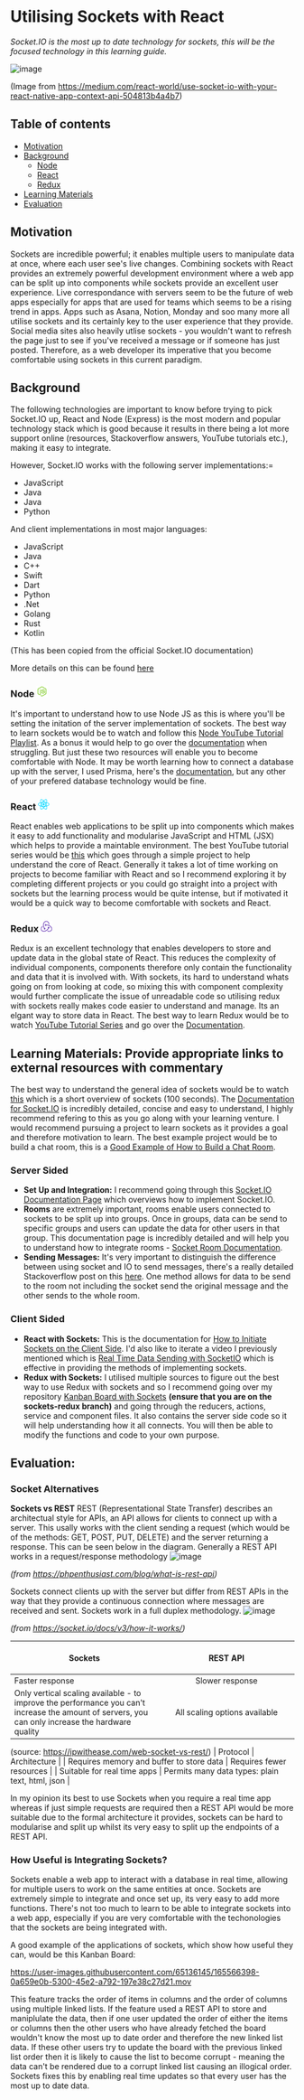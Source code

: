 # Utilising Sockets with React
*Socket.IO is the most up to date technology for sockets, this will be the focused technology in this learning guide.*

![image](https://user-images.githubusercontent.com/65136145/165337658-0c527fa4-2116-4484-b006-b52ad83dda9d.png)

(Image from https://medium.com/react-world/use-socket-io-with-your-react-native-app-context-api-504813b4a4b7)

## Table of contents
- [Motivation](#motivation)
- [Background](#background)
    - [Node](#node)
    - [React](#react)
    - [Redux](#redux)
- [Learning Materials](#learning)
- [Evaluation](#evaluation)

## Motivation <a name="motivation"></a>
Sockets are incredible powerful; it enables multiple users to manipulate data at once, where each user see's live changes. Combining sockets with React provides an extremely powerful development environment where a web app can be split up into components while sockets provide an excellent user experience. Live correspondance with servers seem to be the future of web apps especially for apps that are used for teams which seems to be a rising trend in apps. Apps such as Asana, Notion, Monday and soo many more all utilise sockets and its certainly key to the user experience that they provide. Social media sites also heavily utlise sockets - you wouldn't want to refresh the page just to see if you've received a message or if someone has just posted. Therefore, as a web developer its imperative that you become comfortable using sockets in this current paradigm.

## Background <a name="background"></a>
The following technologies are important to know before trying to pick Socket.IO up, React and Node (Express) is the most modern and popular technology stack which is good because it results in there being a lot more support online (resources, Stackoverflow answers, YouTube tutorials etc.), making it easy to integrate.

However, Socket.IO works with the following server implementations:=
- JavaScript
- Java
- Java
- Python

And client implementations in most major languages:
- JavaScript
- Java
- C++
- Swift
- Dart
- Python
- .Net
- Golang
- Rust
- Kotlin

(This has been copied from the official Socket.IO documentation)

More details on this can be found [here](https://socket.io/docs/v4/)

### Node <img src='/icons/node.svg' width='20px'> <a name="node"></a>
It's important to understand how to use Node JS as this is where you'll be setting the initation of the server implementation of sockets. The best way to learn sockets would be to watch and follow this [Node YouTube Tutorial Playlist](https://www.youtube.com/watch?v=zb3Qk8SG5Ms&list=PL4cUxeGkcC9jsz4LDYc6kv3ymONOKxwBU). As a bonus it would help to go over the [documentation](https://nodejs.org/en/docs/) when struggling. But just these two resources will enable you to become comfortable with Node. It may be worth learning how to connect a database up with the server, I used Prisma, here's the [documentation](https://www.prisma.io/), but any other of your prefered database technology would be fine.

### React <img src='/icons/react.svg' width='20px'> <a name="react"></a>
React enables web applications to be split up into components which makes it easy to add functionality and modularise JavaScript and HTML (JSX) which helps to provide a maintable environment. The best YouTube tutorial series would be [this](https://www.youtube.com/watch?v=j942wKiXFu8&list=PL4cUxeGkcC9gZD-Tvwfod2gaISzfRiP9d) which goes through a simple project to help understand the core of React. Generally it takes a lot of time working on projects to become familiar with React and so I recommend exploring it by completing different projects or you could go straight into a project with sockets but the learning process would be quite intense, but if motivated it would be a quick way to become comfortable with sockets and React.

### Redux <img src='/icons/redux.svg' width='20px'> <a name="redux"></a>
Redux is an excellent technology that enables developers to store and update data in the global state of React. This reduces the complexity of individual components, components therefore only contain the functionality and data that it is involved with. With sockets, its hard to understand whats going on from looking at code, so mixing this with component complexity would further complicate the issue of unreadable code so utilising redux with sockets really makes code easier to understand and manage. Its an elgant way to store data in React. The best way to learn Redux would be to watch [YouTube Tutorial Series](https://www.youtube.com/watch?v=OxIDLw0M-m0&list=PL4cUxeGkcC9ij8CfkAY2RAGb-tmkNwQHG) and go over the [Documentation](https://redux.js.org/).

## Learning Materials: Provide appropriate links to external resources with commentary <a name="learning"></a>
The best way to understand the general idea of sockets would be to watch [this](https://www.youtube.com/watch?v=1BfCnjr_Vjg) which is a short overview of sockets (100 seconds). The [Documentation for Socket.IO](https://socket.io/docs/v4/) is incredibly detailed, concise and easy to understand, I highly recommend refering to this as you go along with your learning venture. I would recommend pursuing a project to learn sockets as it provides a goal and therefore motivation to learn. The best example project would be to build a chat room, this is a [Good Example of How to Build a Chat Room](https://medium.com/swlh/chat-rooms-with-socket-io-25e9d1a05947).

### Server Sided
- **Set Up and Integration:** I recommend going through this [Socket.IO Documentation Page](https://socket.io/get-started/chat#integrating-socketio) which overviews how to implement Socket.IO.
- **Rooms** are extremely important, rooms enable users connected to sockets to be split up into groups. Once in groups, data can be send to specific groups and users can update the data for other users in that group. This documentation page is incredibly detailed and will help you to understand how to integrate rooms - [Socket Room Documentation](https://socket.io/docs/v3/rooms/).
- **Sending Messages:** It's very important to distinguish the difference between using socket and IO to send messages, there's a really detailed Stackoverflow post on this [here](https://stackoverflow.com/questions/32674391/io-emit-vs-socket-emit). One method allows for data to be send to the room not including the socket send the original message and the other sends to the whole room.

### Client Sided 
- **React with Sockets:** This is the documentation for [How to Initiate Sockets on the Client Side](https://socket.io/docs/v4/client-installation/). I'd also like to iterate a video I previously mentioned which is [Real Time Data Sending with SocketIO](https://www.youtube.com/watch?v=CgV8omlWq2o) which is effective in providing the methods of implementing sockets.
- **Redux with Sockets:** I utilised multiple sources to figure out the best way to use Redux with sockets and so I recommend going over my repository [Kanban Board with Sockets](https://github.com/loukel/KanbanBoard/tree/sockets-redux/client/src) **(ensure that you are on the sockets-redux branch)** and going through the reducers, actions, service and component files. It also contains the server side code so it will help understanding how it all connects. You will then be able to modify the functions and code to your own purpose.

## Evaluation: <a name="evaluation"></a>

### Socket Alternatives
**Sockets vs REST**
REST (Representational State Transfer) describes an architectual style for APIs, an API allows for clients to connect up with a server. This usally works with the client sending a request (which would be of the methods: GET, POST, PUT, DELETE) and the server returning a response. This can be seen below in the diagram. Generally a REST API works in a request/response methodology
![image](https://user-images.githubusercontent.com/65136145/165542504-ea9e69f1-7164-4134-a639-7e3143d111b9.png)

*(from https://phpenthusiast.com/blog/what-is-rest-api)*

Sockets connect clients up with the server but differ from REST APIs in the way that they provide a continuous connection where messages are received and sent. Sockets work in a full duplex methodology.
![image](https://user-images.githubusercontent.com/65136145/165497187-72a8fb13-eec5-4ac1-82d3-c3f99795d53f.png)

*(from https://socket.io/docs/v3/how-it-works/)*

|<img width="1000" height="1">Sockets<img width="1000" height="1">|<img width="1000" height="1">REST API<img width="1000" height="1">|
|----------|:-------------:|
| Faster response |  Slower response|
| Only vertical scaling available - to improve the performance you can't increase the amount of servers, you can only increase the hardware quality |  All scaling options available |
(source: https://ipwithease.com/web-socket-vs-rest/)
| Protocol |  Architecture |
| Requires memory and buffer to store data |  Requires fewer resources |
| Suitable for real time apps |  Permits many data types: plain text, html, json |

In my opinion its best to use Sockets when you require a real time app whereas if just simple requests are required then a REST API would be more suitable due to the formal architecture it provides, sockets can be hard to modularise and split up whilst its very easy to split up the endpoints of a REST API.

### How Useful is Integrating Sockets? 
Sockets enable a web app to interact with a database in real time, allowing for multiple users to work on the same entities at once. Sockets are extremely simple to integrate and once set up, its very easy to add more functions. There's not too much to learn to be able to integrate sockets into a web app, especially if you are very comfortable with the techonologies that the sockets are being integrated with.

A good example of the applications of sockets, which show how useful they can, would be this Kanban Board:

https://user-images.githubusercontent.com/65136145/165566398-0a659e0b-5300-45e2-a792-197e38c27d21.mov

This feature tracks the order of items in columns and the order of columns using multiple linked lists. If the feature used a REST API to store and maniplulate the data, then if one user updated the order of either the items or columns then the other users who have already fetched the board wouldn't know the most up to date order and therefore the new linked list data. If these other users try to update the board with the previous linked list order then it is likely to cause the list to become corrupt - meaning the data can't be rendered due to a corrupt linked list causing an illogical order. Sockets fixes this by enabling real time updates so that every user has the most up to date data.
